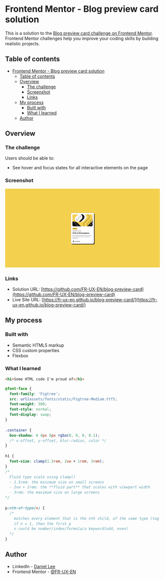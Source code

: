 # Frontend Mentor - Blog preview card solution

This is a solution to the [Blog preview card challenge on Frontend Mentor](https://www.frontendmentor.io/challenges/blog-preview-card-ckPaj01IcS). Frontend Mentor challenges help you improve your coding skills by building realistic projects.

## Table of contents

- [Frontend Mentor - Blog preview card solution](#frontend-mentor---blog-preview-card-solution)
  - [Table of contents](#table-of-contents)
  - [Overview](#overview)
    - [The challenge](#the-challenge)
    - [Screenshot](#screenshot)
    - [Links](#links)
  - [My process](#my-process)
    - [Built with](#built-with)
    - [What I learned](#what-i-learned)
  - [Author](#author)

## Overview

### The challenge

Users should be able to:

- See hover and focus states for all interactive elements on the page

### Screenshot

![screenshot](./screenshot.png)

### Links

- Solution URL: [https://github.com/FR-UX-EN/blog-preview-card](https://github.com/FR-UX-EN/blog-preview-card)
- Live Site URL: [https://fr-ux-en.github.io/blog-preview-card/](https://fr-ux-en.github.io/blog-preview-card/)

## My process

### Built with

- Semantic HTML5 markup
- CSS custom properties
- Flexbox

### What I learned

```html
<h1>Some HTML code I'm proud of</h1>
```

```css
@font-face {
  font-family: 'Figtree';
  src: url(assets/fonts/static/Figtree-Medium.ttf);
  font-weight: 500;
  font-style: normal;
  font-display: swap;
}

.container {
  box-shadow: 0 4px 8px rgba(0, 0, 0, 0.1);
  /* x-offset, y-offset, blur-radius, color */
}

h1 {
  font-size: clamp(1.5rem, 2vw + 1rem, 3rem);
}
/* 
  Fluid type scale using clamp() 
  - 1.5rem: the minimum size on small screens
  - 2vw + 1rem: the **fluid part** that scales with viewport width
  - 3rem: the maximum size on large screens
*/

p:nth-of-type(n) {
  /*  
    matches every element that is the nth child, of the same type (tag name), of its parent. 
    if n = 1, then the first p
    n could be number/index/formula/a keyword(odd, even)
  */
}
```

## Author

- LinkedIn - [Daniel Lee](https://www.linkedin.com/in/uniqueimaginate/)
- Frontend Mentor - [@FR-UX-EN](https://www.frontendmentor.io/profile/FR-UX-EN)
